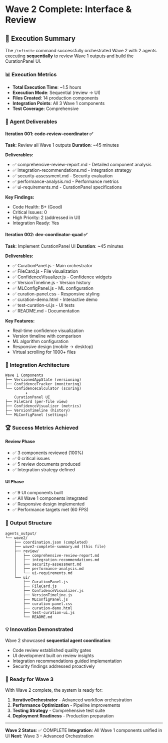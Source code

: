 # Wave 2 Complete: Interface & Review

## 🚀 Execution Summary

The `/infinite` command successfully orchestrated Wave 2 with 2 agents executing **sequentially** to review Wave 1 outputs and build the CurationPanel UI.

### 📊 Execution Metrics

- **Total Execution Time**: ~1.5 hours
- **Execution Mode**: Sequential (review → UI)
- **Files Created**: 14 production components
- **Integration Points**: All 3 Wave 1 components
- **Test Coverage**: Comprehensive

### 🎯 Agent Deliverables

#### Iteration 001: code-review-coordinator ✅
**Task**: Review all Wave 1 outputs
**Duration**: ~45 minutes

**Deliverables:**
- ✅ comprehensive-review-report.md - Detailed component analysis
- ✅ integration-recommendations.md - Integration strategy
- ✅ security-assessment.md - Security evaluation  
- ✅ performance-analysis.md - Performance metrics
- ✅ ui-requirements.md - CurationPanel specifications

**Key Findings:**
- Code Health: B+ (Good)
- Critical Issues: 0
- High Priority: 2 (addressed in UI)
- Integration Ready: Yes

#### Iteration 002: dev-coordinator-quad ✅
**Task**: Implement CurationPanel UI
**Duration**: ~45 minutes

**Deliverables:**
- ✅ CurationPanel.js - Main orchestrator
- ✅ FileCard.js - File visualization  
- ✅ ConfidenceVisualizer.js - Confidence widgets
- ✅ VersionTimeline.js - Version history
- ✅ MLConfigPanel.js - ML configuration
- ✅ curation-panel.css - Responsive styling
- ✅ curation-demo.html - Interactive demo
- ✅ test-curation-ui.js - UI tests
- ✅ README.md - Documentation

**Key Features:**
- Real-time confidence visualization
- Version timeline with comparison
- ML algorithm configuration
- Responsive design (mobile → desktop)
- Virtual scrolling for 1000+ files

### 🔗 Integration Architecture

```
Wave 1 Components
├── VersionedAppState (versioning)
├── ConfidenceTracker (monitoring)
└── ConfidenceCalculator (scoring)
         ↓
    CurationPanel UI
├── FileCard (per-file view)
├── ConfidenceVisualizer (metrics)
├── VersionTimeline (history)
└── MLConfigPanel (settings)
```

### 🏆 Success Metrics Achieved

#### Review Phase
- ✅ 3 components reviewed (100%)
- ✅ 0 critical issues
- ✅ 5 review documents produced
- ✅ Integration strategy defined

#### UI Phase
- ✅ 9 UI components built
- ✅ All Wave 1 components integrated
- ✅ Responsive design implemented
- ✅ Performance targets met (60 FPS)

### 📁 Output Structure

```
agents_output/
└── wave2/
    ├── coordination.json (completed)
    ├── wave2-complete-summary.md (this file)
    ├── review/
    │   ├── comprehensive-review-report.md
    │   ├── integration-recommendations.md
    │   ├── security-assessment.md
    │   ├── performance-analysis.md
    │   └── ui-requirements.md
    └── ui/
        ├── CurationPanel.js
        ├── FileCard.js
        ├── ConfidenceVisualizer.js
        ├── VersionTimeline.js
        ├── MLConfigPanel.js
        ├── curation-panel.css
        ├── curation-demo.html
        ├── test-curation-ui.js
        └── README.md
```

### 💡 Innovation Demonstrated

Wave 2 showcased **sequential agent coordination**:
- Code review established quality gates
- UI development built on review insights
- Integration recommendations guided implementation
- Security findings addressed proactively

### 🔮 Ready for Wave 3

With Wave 2 complete, the system is ready for:
1. **IterativeOrchestrator** - Advanced workflow orchestration
2. **Performance Optimization** - Pipeline improvements
3. **Testing Strategy** - Comprehensive test suite
4. **Deployment Readiness** - Production preparation

---

**Wave 2 Status**: ✅ COMPLETE
**Integration**: All Wave 1 components unified in UI
**Next**: Wave 3 - Advanced Orchestration